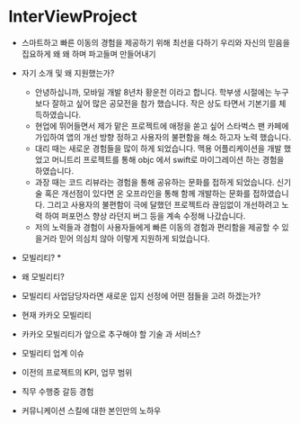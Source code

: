 # InterViewProject

* 스마트하고 빠른 이동의 경험을 제공하기 위해 최선을 다하기 우리와 자신의 믿음을 집요하게 왜 왜 하며 파고들며 만들어내기

* 자기 소개 및 왜 지원했는가?
   * 안녕하십니까, 모바일 개발 8년차 황운천 이라고 합니다. 학부생 시절에는 누구보다 잘하고 싶어 많은 공모전을 참가 했습니다. 작은 상도 타면서 기본기를 체득하였습니다.
   * 현업에 뛰어들면서 제가 맡은 프로젝트에 애정을 쏟고 싶어 스타벅스 팬 카페에 가입하여 앱의 개선 방향 정하고 사용자의 불편함을 해소 하고자 노력 했습니다.
   * 대리 때는 새로운 경험들을 많이 하게 되었습니다. 맥용 어플리케이션을 개발 했었고 머니트리 프로젝트를 통해 objc 에서 swift로 마이그레이션 하는 경험을 하였습니다.
   * 과장 때는 코드 리뷰라는 경험을 통해 공유하는 문화를 접하게 되었습니다. 신기술 혹은 개선점이 있다면 온 오프라인을 통해 함께 개발하는 문화를 접하였습니다. 그리고 사용자의 불편함이 극에 달했던 프로젝트라 끊임없이 개선하려고 노력 하여 퍼포먼스 향상 라던지 버그 등을 계속 수정해 나갔습니다.
   * 저의 노력들과 경험이 사용자들에게 빠른 이동의 경험과 편리함을 제공할 수 있을거라 믿어 의심치 않아 이렇게 지원하게 되었습니다.

* 모빌리티?
   *

* 왜 모빌리티?

* 모빌리티 사업담당자라면 새로운 입지 선정에 어떤 점들을 고려 하겠는가?

* 현재 카카오 모빌리티

* 카카오 모빌리티가 앞으로 추구해야 할 기술 과 서비스?

* 모빌리티 업계 이슈

* 이전의 프로젝트의 KPI, 업무 범위

* 직무 수행중 갈등 경험

* 커뮤니케이션 스킬에 대한 본인만의 노하우
